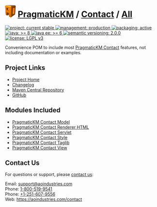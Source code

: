 # [<img src="ao-logo.png" alt="AO Logo" width="35" height="40">](https://github.com/aoindustries) [PragmaticKM](https://github.com/aoindustries/pragmatickm) / [Contact](https://github.com/aoindustries/pragmatickm-contact) / [All](https://github.com/aoindustries/pragmatickm-contact-all)
<p>
	<a href="https://aoindustries.com/life-cycle#project-current-stable">
		<img src="https://pragmatickm.com/ao-badges/project-current-stable.svg" alt="project: current stable" />
	</a>
	<a href="https://aoindustries.com/life-cycle#management-production">
		<img src="https://pragmatickm.com/ao-badges/management-production.svg" alt="management: production" />
	</a>
	<a href="https://aoindustries.com/life-cycle#packaging-active">
		<img src="https://pragmatickm.com/ao-badges/packaging-active.svg" alt="packaging: active" />
	</a>
	<br />
	<a href="https://docs.oracle.com/javase/8/docs/api/">
		<img src="https://pragmatickm.com/ao-badges/java-8.svg" alt="java: &gt;= 8" />
	</a>
	<a href="https://docs.oracle.com/javaee/6/api/">
		<img src="https://pragmatickm.com/ao-badges/javaee-6.svg" alt="java ee: &gt;= 6" />
	</a>
	<a href="http://semver.org/spec/v2.0.0.html">
		<img src="https://pragmatickm.com/ao-badges/semver-2.0.0.svg" alt="semantic versioning: 2.0.0" />
	</a>
	<a href="https://www.gnu.org/licenses/lgpl-3.0">
		<img src="https://pragmatickm.com/ao-badges/license-lgpl-3.0.svg" alt="license: LGPL v3" />
	</a>
</p>

Convenience POM to include most [PragmaticKM Contact](https://github.com/aoindustries/pragmatickm-contact) features, not including documentation or examples.

## Project Links
* [Project Home](https://pragmatickm.com/contact/all/)
* [Changelog](https://pragmatickm.com/contact/all/changelog)
* [Maven Central Repository](https://search.maven.org/#search%7Cgav%7C1%7Cg:%22com.pragmatickm%22%20AND%20a:%22pragmatickm-contact-all%22)
* [GitHub](https://github.com/aoindustries/pragmatickm-contact-all)

## Modules Included
* [PragmaticKM Contact Model](https://github.com/aoindustries/pragmatickm-contact-model)
* [PragmaticKM Contact Renderer HTML](https://github.com/aoindustries/pragmatickm-contact-renderer-html)
* [PragmaticKM Contact Servlet](https://github.com/aoindustries/pragmatickm-contact-servlet)
* [PragmaticKM Contact Style](https://github.com/aoindustries/pragmatickm-contact-style)
* [PragmaticKM Contact Taglib](https://github.com/aoindustries/pragmatickm-contact-taglib)
* [PragmaticKM Contact View](https://github.com/aoindustries/pragmatickm-contact-view)

## Contact Us
For questions or support, please [contact us](https://aoindustries.com/contact):

Email: [support@aoindustries.com](mailto:support@aoindustries.com)  
Phone: [1-800-519-9541](tel:1-800-519-9541)  
Phone: [+1-251-607-9556](tel:+1-251-607-9556)  
Web: https://aoindustries.com/contact
